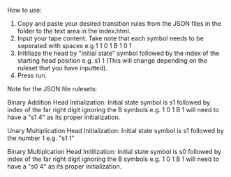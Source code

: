 How to use:

1. Copy and paste your desired transition rules from the JSON files in the folder to the text area in the index.html.
2. Input your tape content. Take note that each symbol needs to be seperated with spaces e.g 1 1 0 1 B 1 0 1
3. Initiliaze the head by "initial state" symbol followed by the index of the starting head position e.g. s1 1 (This will change depending on the ruleset that you have inputted).
4. Press run.

Note for the JSON file rulesets:

Binary Addition Head Initialization: Initial state symbol is s1 followed by index of the far right digit ignoring the B symbols e.g. 1 0 1 B 1 will need to have a "s1 4" as its proper initialization.

Unary Multiplication Head Initialization: Initial state symbol is s1 followed by the number 1 e.g. "s1 1"

Binary Multiplcation Head Initilization: Initial state symbol is s0 followed by index of the far right digit ignoring the B symbols e.g. 1 0 1 B 1 will need to have a "s0 4" as its proper initialization.
